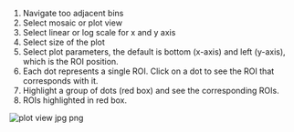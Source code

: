 1. Navigate too adjacent bins
2. Select mosaic or plot view
3. Select linear or log scale for x and y axis
4. Select size of the plot
5. Select plot parameters, the default is bottom (x-axis) and left (y-axis), which is the ROI position.
6. Each dot represents a single ROI. Click on a dot to see the ROI that corresponds with it.
7. Highlight a group of dots (red box) and see the corresponding ROIs.
8. ROIs highlighted in red box.

![plot view jpg png](https://cloud.githubusercontent.com/assets/14059636/11541542/c7f92570-9900-11e5-80be-d4e583c8c8e8.jpg)